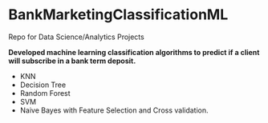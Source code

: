 # BankMarketingClassificationML
Repo for Data Science/Analytics Projects


**Developed machine learning classification algorithms to predict  if a client  will subscribe in a bank term deposit.**
- KNN
- Decision Tree
- Random Forest
- SVM
- Naive Bayes
with Feature Selection and Cross validation.
